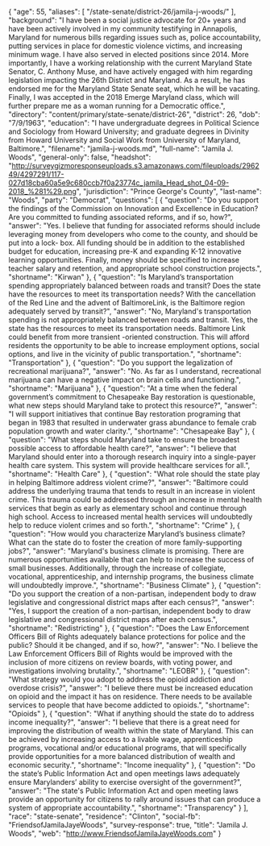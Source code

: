 {
  "age": 55,
  "aliases": [
    "/state-senate/district-26/jamila-j-woods/"
  ],
  "background": "I have been a social justice advocate for 20+ years and have been actively involved in my community testifying in Annapolis, Maryland for numerous bills regarding issues such as, police accountability, putting services in place for domestic violence victims, and increasing minimum wage. I have also served in elected positions since 2014. More importantly, I have a working relationship with the current Maryland State Senator, C. Anthony Muse, and have actively engaged with him regarding legislation impacting the 26th District and Maryland. As a result, he has endorsed me for the Maryland State Senate seat, which he will be vacating. Finally, I was accepted in the 2018 Emerge Maryland class, which will further prepare me as a woman running for a Democratic office.",
  "directory": "content/primary/state-senate/district-26",
  "district": 26,
  "dob": "7/9/1963",
  "education": "I have undergraduate degrees in Political Science and Sociology from Howard University; and graduate degrees in Divinity from Howard University and Social Work from University of Maryland, Baltimore.",
  "filename": "jamila-j-woods.md",
  "full-name": "Jamila J. Woods",
  "general-only": false,
  "headshot": "http://surveygizmoresponseuploads.s3.amazonaws.com/fileuploads/296249/4297291/117-027d18cba60a5e9c680ccb7f0a23774c_jamila_Head_shot_04-09-2018_%281%29.png",
  "jurisdiction": "Prince George's County",
  "last-name": "Woods",
  "party": "Democrat",
  "questions": [
    {
      "question": "Do you support the findings of the Commission on Innovation and Excellence in Education? Are you committed to funding associated reforms, and if so, how?",
      "answer": "Yes. I believe that funding for associated reforms should include leveraging money from developers who come to the county, and should be put into a lock- box.  All funding should be in addition to the established budget for education, increasing pre-K and expanding K-12 innovative learning opportunities. Finally, money should be specified to increase teacher salary and retention, and appropriate school construction projects.",
      "shortname": "Kirwan"
    },
    {
      "question": "Is Maryland’s transportation spending appropriately balanced between roads and transit? Does the state have the resources to meet its transportation needs? With the cancellation of the Red Line and the advent of BaltimoreLink, is the Baltimore region adequately served by transit?",
      "answer": "No, Maryland's transportation spending is not appropriately balanced between roads and transit.  Yes, the state has the resources to meet its transportation needs.   Baltimore Link could benefit from more transient -oriented construction. This will afford residents the opportunity to be able to increase employment options, social options, and live in the vicinity of public transportation.",
      "shortname": "Transportation"
    },
    {
      "question": "Do you support the legalization of recreational marijuana?",
      "answer": "No. As far as I understand, recreational marijuana can have a negative impact on brain cells and functioning.",
      "shortname": "Marijuana"
    },
    {
      "question": "At a time when the federal government’s commitment to Chesapeake Bay restoration is questionable, what new steps should Maryland take to protect this resource?",
      "answer": "I will support initiatives that continue Bay restoration programing that began in 1983 that resulted in underwater grass abundance to female crab population growth and water clarity.",
      "shortname": "Chesapeake Bay"
    },
    {
      "question": "What steps should Maryland take to ensure the broadest possible access to affordable health care?",
      "answer": "I believe that Maryland should enter into a thorough research inquiry into a single-payer health care system. This system will provide healthcare services for all.",
      "shortname": "Health Care"
    },
    {
      "question": "What role should the state play in helping Baltimore address violent crime?",
      "answer": "Baltimore could address the underlying trauma that tends to result in an increase in violent crime. This trauma could be addressed through an increase in mental health services that begin as early as elementary school and continue through high school. Access to increased mental health services will undoubtedly help to reduce violent crimes and so forth.",
      "shortname": "Crime"
    },
    {
      "question": "How would you characterize Maryland’s business climate? What can the state do to foster the creation of more family-supporting jobs?",
      "answer": "Maryland's business climate is promising. There are numerous opportunities available that can help to increase the success of small businesses.  Additionally, through the increase of collegiate, vocational, apprenticeship, and internship programs, the business climate will undoubtedly improve.",
      "shortname": "Business Climate"
    },
    {
      "question": "Do you support the creation of a non-partisan, independent body to draw legislative and congressional district maps after each census?",
      "answer": "Yes, I support the creation of a non-partisan, independent body to draw legislative and congressional district maps after each census.",
      "shortname": "Redistricting"
    },
    {
      "question": "Does the Law Enforcement Officers Bill of Rights adequately balance protections for police and the public? Should it be changed, and if so, how?",
      "answer": "No. I believe the Law Enforcement Officers Bill of Rights would be improved with the inclusion of more citizens on review boards, with voting power,  and investigations involving brutality.",
      "shortname": "LEOBR"
    },
    {
      "question": "What strategy would you adopt to address the opioid addiction and overdose crisis?",
      "answer": "I believe there must be increased education on opioid and the impact it has on residence.  There needs to be available services to people that have become addicted to opioids.",
      "shortname": "Opioids"
    },
    {
      "question": "What if anything should the state do to address income inequality?",
      "answer": "I believe that there is a great need for improving the distribution of wealth within the state of Maryland. This can be achieved by increasing access to a livable wage, apprenticeship programs, vocational and/or educational programs, that will specifically provide opportunities for a more balanced distribution of wealth and economic security.",
      "shortname": "Income inequality"
    },
    {
      "question": "Do the state’s Public Information Act and open meetings laws adequately ensure Marylanders’ ability to exercise oversight of the government?",
      "answer": "The state's Public Information Act and open meeting laws provide an opportunity for citizens to rally around issues that can produce a system of appropriate accountability.",
      "shortname": "Transparency"
    }
  ],
  "race": "state-senate",
  "residence": "Clinton",
  "social-fb": "FriendsofJamilaJayeWoods",
  "survey-response": true,
  "title": "Jamila J. Woods",
  "web": "http://www.FriendsofJamilaJayeWoods.com"
}
